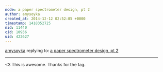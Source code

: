 ```yaml
---
node: a paper spectrometer design, pt 2
author: amysoyka
created_at: 2014-12-12 02:52:05 +0000
timestamp: 1418352725
nid: 11440
cid: 10936
uid: 422627
---
```




[amysoyka](../profile/amysoyka) replying to: [a paper spectrometer design, pt 2](../notes/mathew/12-06-2014/a-paper-spectrometer-design-pt-2)

----
<3 This is awesome. Thanks for the tag.